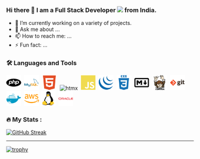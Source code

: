 ### Hi there 👋 I am a Full Stack Developer <img src="https://media.giphy.com/media/WUlplcMpOCEmTGBtBW/giphy.gif" width="30"> from India.

<!--
**kuasarx/kuasarx** is a ✨ _special_ ✨ repository because its `README.md` (this file) appears on your GitHub profile.

Here are some ideas to get you started:
-->

- 🔭 I’m currently working on a variety of projects.
- 💬 Ask me about ...
- 📫 How to reach me: ...
- ⚡ Fun fact: ...


### :hammer_and_wrench: Languages and Tools
<div>
  <img src="https://github.com/devicons/devicon/blob/master/icons/php/php-plain.svg" title="PHP" alt="PHP" width="40" height="40"/>&nbsp;
  <img src="https://github.com/devicons/devicon/blob/master/icons/mysql/mysql-original-wordmark.svg" title="MySQL"  alt="MySQL" width="40" height="40"/>&nbsp;
  <img src="https://github.com/devicons/devicon/blob/master/icons/html5/html5-plain.svg" title="html5" alt="html5" width="40" height="40"/>&nbsp;
  <img src="https://plugins.jetbrains.com/files/20588/358959/icon/pluginIcon.svg" title="htmx" alt="htmx" width="40" height="40"/>&nbsp;
  <img src="https://github.com/devicons/devicon/blob/master/icons/javascript/javascript-plain.svg" title="javascript" alt="javascript " width="40" height="40"/>&nbsp;
  <img src="https://github.com/devicons/devicon/blob/master/icons/jquery/jquery-plain.svg" title="jquery" **alt="jquery" width="40" height="40"/>&nbsp;
  <img src="https://github.com/devicons/devicon/blob/master/icons/css3/css3-plain-wordmark.svg"  title="CSS3" alt="CSS" width="40" height="40"/>&nbsp;
  <img src="https://github.com/devicons/devicon/blob/master/icons/markdown/markdown-original.svg" title="markdown" **alt="markdown" width="40" height="40"/>&nbsp;
  <img src="https://github.com/devicons/devicon/blob/master/icons/composer/composer-original.svg" title="Composer" alt="Composer" width="40" height="40"/>&nbsp;
  <img src="https://github.com/devicons/devicon/blob/master/icons/git/git-original-wordmark.svg" title="Git" **alt="Git" width="40" height="40"/>&nbsp;
  <img src="https://github.com/devicons/devicon/blob/master/icons/docker/docker-plain.svg" title="docker" alt="docker" width="40" height="40"/>&nbsp;
  <img src="https://github.com/devicons/devicon/blob/master/icons/amazonwebservices/amazonwebservices-plain-wordmark.svg" title="AWS" alt="AWS" width="40" height="40"/>
  <img src="https://github.com/devicons/devicon/blob/master/icons/linux/linux-original.svg" title="linux" alt="linux" width="40" height="40"/>&nbsp;
  <img src="https://github.com/devicons/devicon/blob/master/icons/oracle/oracle-original.svg" title="Oracle Cloud" **alt="Oracle Cloud" width="40" height="40"/>&nbsp;
</div>

### :fire: My Stats :
[![GitHub Streak](https://streak-stats.demolab.com?user=kuasarx&theme=dark&hide_border=true&date_format=j%20M%5B%20Y%5D&exclude_days=Sun%2CSat)](https://git.io/streak-stats)

***
[![trophy](https://github-profile-trophy.vercel.app/?username=kuasarx&no-frame=true&no-bg=true&theme=monokai)](https://github.com/ryo-ma/github-profile-trophy)

